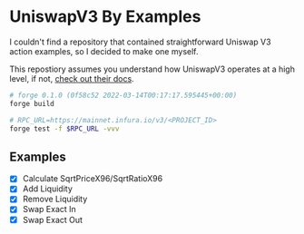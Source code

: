 # UniswapV3 By Examples

I couldn't find a repository that contained straightforward Uniswap V3 action examples, so I decided to make one myself.

This repostiory assumes you understand how UniswapV3 operates at a high level, if not, [check out their docs](https://docs.uniswap.org/protocol/concepts/V3-overview/concentrated-liquidity).

```bash
# forge 0.1.0 (0f58c52 2022-03-14T00:17:17.595445+00:00)
forge build

# RPC_URL=https://mainnet.infura.io/v3/<PROJECT_ID>
forge test -f $RPC_URL -vvv
```

## Examples 

- [x] Calculate SqrtPriceX96/SqrtRatioX96
- [x] Add Liquidity
- [x] Remove Liquidity
- [x] Swap Exact In
- [x] Swap Exact Out